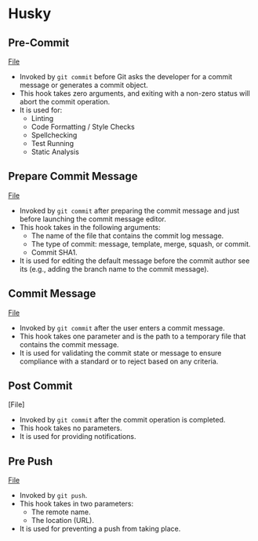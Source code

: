# Husky

## Pre-Commit

[File](./Pre-Commit)

- Invoked by `git commit` before Git asks the developer for a commit message or generates a commit object.
- This hook takes zero arguments, and exiting with a non-zero status will abort the commit operation.
- It is used for:
  - Linting
  - Code Formatting / Style Checks
  - Spellchecking
  - Test Running
  - Static Analysis

## Prepare Commit Message

[File](./Prepare-Commit-Msg)

- Invoked by `git commit` after preparing the commit message and just before launching the commit message editor.
- This hook takes in the following arguments:
  - The name of the file that contains the commit log message.
  - The type of commit: message, template, merge, squash, or commit.
  - Commit SHA1.
- It is used for editing the default message before the commit author see its (e.g., adding the branch name to the commit message).

## Commit Message

[File](./Commit-Msg)

- Invoked by `git commit` after the user enters a commit message.
- This hook takes one parameter and is the path to a temporary file that contains the commit message.
- It is used for validating the commit state or message to ensure compliance with a standard or to reject based on any criteria.

## Post Commit

[File]

- Invoked by `git commit` after the commit operation is completed.
- This hook takes no parameters.
- It is used for providing notifications.

## Pre Push

[File](./Pre-Push)

- Invoked by `git push`.
- This hook takes in two parameters:
  - The remote name.
  - The location (URL).
- It is used for preventing a push from taking place.
